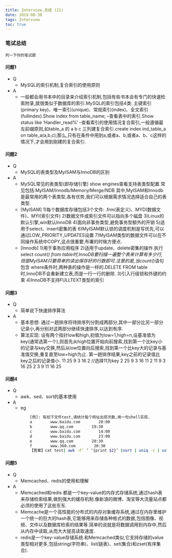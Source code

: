 ```yaml
---
title: Interview_总结 (21)
date: 2019-08-30
tags: Interview
toc: true
---
```


### 笔试总结
    列一下你的笔试题
    
<!-- more -->

#### 问题1
- Q
    * MySQL的索引机制,复合索引的使用原则
- A
    * 一般都会用书本中的目录来介绍索引机制,包括有些书本会有专门的快速检索附录,就很类似于数据库的索引.MySQL的索引包括4类: 主键索引(primary key)、唯一索引(unique)、常规索引(index)、全文索引(fullindex).Show index from table_name; –查看表中的索引.Show status like ‘Handler_read%’ –查看索引的使用情况复合索引,一般遵循最左前缀原则,如table_a 的 a b c 三列建复合索引.create index ind_table_a on table_a(a,b,c);那么,只有在条件中用到a,或者a、b,或者a、b、c这样的情况下,才会用到刚建的复合索引.
    
#### 问题2
- Q
    * MySQL的表类型及MyISAM与InnoDB的区别
- A
    * MySQL常见的表类型(即存储引擎)
    show engines查看支持表类型配置.常见包括:MyISAM/Innodb/Memory/Merge/NDB
    其中,MyISAM和Innodb是最常用的两个表类型,各有优势,我们可以根据需求情况选择适合自己的表类型.
    * \[MyISAM]
    1)每个数据库存储包括3个文件: .frm(表定义)、MYD(数据文件)、MYI(索引文件)
    2)数据文件或索引文件可以指向多个磁盘
    3)Linux的默认引擎,win默认InnoDB
    4)面向非事务类型,避免事务型额外的开销
    5)适用于select、insert密集的表
    6)MyISAM默认锁的调度机制是写优先,可以通过LOW_PRIORITY_UPDATES设置
    7)MyISAM类型的数据文件可以在不同操作系统中COPY,这点很重要,布署的时候方便点.
    * \[Innodb]
    1)用于事务应用程序
    2)适用于update、delete密集的操作.执行select count(*) from table时,InnoDB要扫描一遍整个表来计算有多少行,但是MyISAM只要简单的读出保存好的行数即可.注意的是,当count(*)语句包含 where条件时,两种表的操作是一样的.DELETE FROM table时,InnoDB不会重新建立表,而是一行一行的删除.
    3)引入行级锁和外键的约束
    4)InnoDB不支持FULLTEXT类型的索引


#### 问题3
- Q
    * 简单说下快速排序算法
- A
    * 基本思想: 通过一趟排序将待排序列分割成两部分,其中一部分比另一部分记录小,再分别对这两部分继续快速排序,以达到有序.
    * 算法实现: 设有两个指针low和high,初值为low=1,high=n,设基准值为key(通常选第一个),则首先从high位置开始向前搜索,找到第一个比key小的记录与key交换,然后从low位置向后搜索,找到第一个比key大的记录与基准值交换,重复直至low=high为止.
    第一趟排序结果,key之前的记录值比key之后的记录值小.
    11 25 9 3 16 2 //选择11为key
    2 25 9 3 16 11
    2 11 9 3 16 25
    2 3 9 11 16 25

#### 问题4
- Q
    * awk、sed、sort的基本使用
- A
    * eg
        ```bash
            [例]: 有如下文件test,请统计每个网址出现次数,用一句shell实现.
            a        www.baidu.com        20:00
            b        www.qq.com        19:30
            c        www.baidu.com        14:00
            d        www.baidu.com        23:00
            e        www.qq.com        20:30
            f        www.360.com        20:30
            【答案】cat test| awk -F’ ‘ ‘{print $2}’ |sort | uniq -c | sort -rn
        ```

#### 问题5
- Q
    * Memcached、redis的使用和理解
- A
    * Memcached和redis 都是一个key-value的内存式存储系统,通过hash表来存储检索结果,做到强大的缓存机制.像新浪的微博、淘宝等大流量站点都必须的使用了这些东东.
    * Memcache是一个高性能的分布式的内存对象缓存系统,通过在内存里维护一个统一的巨大的hash表,它能够用来存储各种格式的数据,包括图像、视频、文件以及数据库检索的结果等.简单的说就是将数据调用到内存中,然后从内存中读取,从而大大提高读取速度.
    * redis是一个key-value存储系统.和Memcached类似,它支持存储的value类型相对更多,包括string(字符串)、list(链表)、set(集合)和zset(有序集合).

